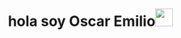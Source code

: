 <h1 align="center"><b>hola soy Oscar Emilio</b><img src="https://media.giphy.com/media/hvRJCLFzcasrR4ia7z/giphy.gif" width="35"></h1>

